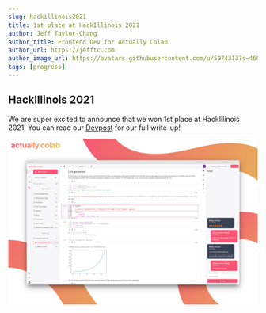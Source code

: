 ```yaml
---
slug: hackillinois2021
title: 1st place at HackIllinois 2021
author: Jeff Taylor-Chang
author_title: Frontend Dev for Actually Colab
author_url: https://jefftc.com
author_image_url: https://avatars.githubusercontent.com/u/5074313?s=460&u=9dc3384482173ab6e158978936d42b440155007e&v=4
tags: [progress]
---
```


## HackIllinois 2021

We are super excited to announce that we won 1st place at HackIllinois 2021! You can read our [Devpost](https://devpost.com/software/actually-colab-real-time-collaborative-jupyter-editor) for our full write-up!

![Hack Illinois](https://raw.githubusercontent.com/actually-colab/desktop/master/.readme/img/screenshot.png)
